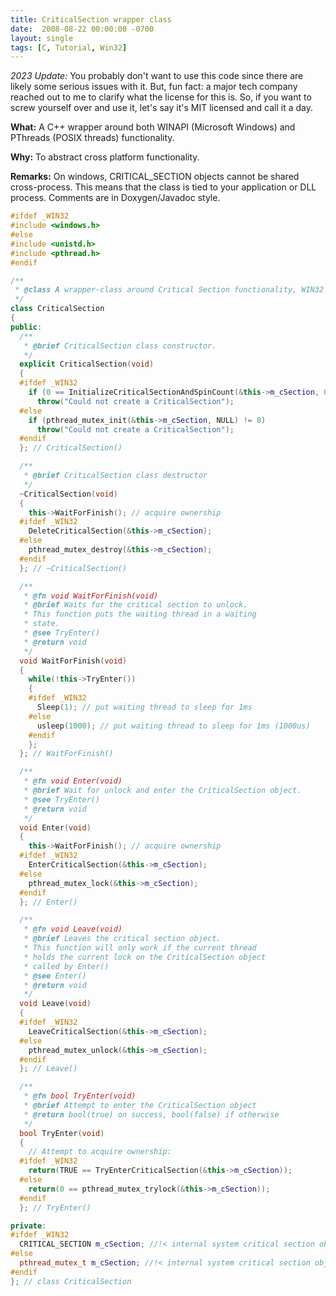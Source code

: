 ```yaml
---
title: CriticalSection wrapper class
date:  2008-08-22 00:00:00 -0700
layout: single
tags: [C, Tutorial, Win32]
---
```


*2023 Update:* You probably don't want to use this code since there are likely some serious issues with it. But, fun fact: a major tech company reached out to me to clarify what the license for this is. So, if you want to screw yourself over and use it, let's say it's MIT licensed and call it a day.

**What:** A C++ wrapper around both WINAPI (Microsoft Windows) and PThreads (POSIX threads) functionality.

**Why:** To abstract cross platform functionality.

**Remarks:** On windows, CRITICAL_SECTION objects cannot be shared cross-process. This means that the class is tied to your application or DLL process. Comments are in Doxygen/Javadoc style.

<!--more-->

```c++
#ifdef _WIN32
#include <windows.h>
#else
#include <unistd.h>
#include <pthread.h>
#endif

/**
 * @class A wrapper-class around Critical Section functionality, WIN32 & PTHREADS.
 */
class CriticalSection
{
public:
  /**
   * @brief CriticalSection class constructor.
   */
  explicit CriticalSection(void)
  {
  #ifdef _WIN32
    if (0 == InitializeCriticalSectionAndSpinCount(&this->m_cSection, 0))
      throw("Could not create a CriticalSection");
  #else
    if (pthread_mutex_init(&this->m_cSection, NULL) != 0)
      throw("Could not create a CriticalSection");
  #endif
  }; // CriticalSection()

  /**
   * @brief CriticalSection class destructor
   */
  ~CriticalSection(void)
  {
    this->WaitForFinish(); // acquire ownership
  #ifdef _WIN32
    DeleteCriticalSection(&this->m_cSection);
  #else
    pthread_mutex_destroy(&this->m_cSection);
  #endif
  }; // ~CriticalSection()

  /**
   * @fn void WaitForFinish(void)
   * @brief Waits for the critical section to unlock.
   * This function puts the waiting thread in a waiting
   * state.
   * @see TryEnter()
   * @return void
   */
  void WaitForFinish(void)
  {
    while(!this->TryEnter())
    {
    #ifdef _WIN32
      Sleep(1); // put waiting thread to sleep for 1ms
    #else
      usleep(1000); // put waiting thread to sleep for 1ms (1000us)
    #endif
    };
  }; // WaitForFinish()

  /**
   * @fn void Enter(void)
   * @brief Wait for unlock and enter the CriticalSection object.
   * @see TryEnter()
   * @return void
   */
  void Enter(void)
  {
    this->WaitForFinish(); // acquire ownership
  #ifdef _WIN32
    EnterCriticalSection(&this->m_cSection);
  #else
    pthread_mutex_lock(&this->m_cSection);
  #endif
  }; // Enter()

  /**
   * @fn void Leave(void)
   * @brief Leaves the critical section object.
   * This function will only work if the current thread
   * holds the current lock on the CriticalSection object
   * called by Enter()
   * @see Enter()
   * @return void
   */
  void Leave(void)
  {
  #ifdef _WIN32
    LeaveCriticalSection(&this->m_cSection);
  #else
    pthread_mutex_unlock(&this->m_cSection);
  #endif
  }; // Leave()

  /**
   * @fn bool TryEnter(void)
   * @brief Attempt to enter the CriticalSection object
   * @return bool(true) on success, bool(false) if otherwise
   */
  bool TryEnter(void)
  {
    // Attempt to acquire ownership:
  #ifdef _WIN32
    return(TRUE == TryEnterCriticalSection(&this->m_cSection));
  #else
    return(0 == pthread_mutex_trylock(&this->m_cSection));
  #endif
  }; // TryEnter()

private:
#ifdef _WIN32
  CRITICAL_SECTION m_cSection; //!< internal system critical section object (windows)
#else
  pthread_mutex_t m_cSection; //!< internal system critical section object (*nix)
#endif
}; // class CriticalSection
```
